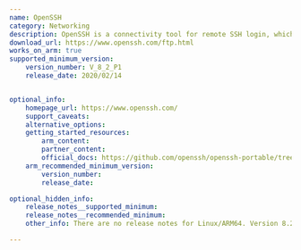 ```yaml
---
name: OpenSSH
category: Networking
description: OpenSSH is a connectivity tool for remote SSH login, which encrypts all traffic to eliminate connection hijacking, eavesdropping, and other attacks.
download_url: https://www.openssh.com/ftp.html
works_on_arm: true
supported_minimum_version:
    version_number: V_8_2_P1
    release_date: 2020/02/14


optional_info:
    homepage_url: https://www.openssh.com/
    support_caveats:
    alternative_options:
    getting_started_resources:
        arm_content:
        partner_content:
        official_docs: https://github.com/openssh/openssh-portable/tree/master?tab=readme-ov-file#building-from-git
    arm_recommended_minimum_version:
        version_number:
        release_date:

optional_hidden_info:
    release_notes__supported_minimum:
    release_notes__recommended_minimum:
    other_info: There are no release notes for Linux/ARM64. Version 8.2 P1 got built and successfully tested from source on Neoverse N1. Prior versions fail to build and test on both AMD64 and ARM64.

---
```

